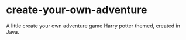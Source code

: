 # create-your-own-adventure

A little create your own adventure game Harry potter themed, created in Java.
